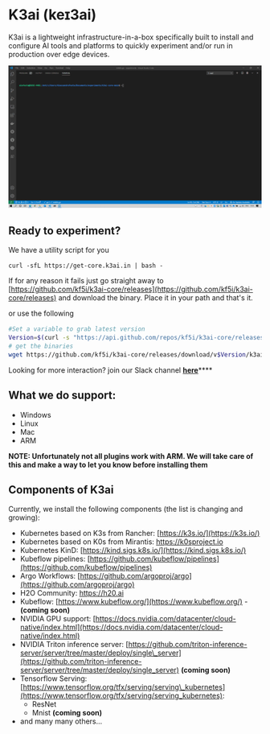 # K3ai \(keɪ3ai\)

K3ai is a lightweight infrastructure-in-a-box specifically built to install and configure AI tools and platforms to quickly experiment and/or run in production over edge devices.

![](.gitbook/assets/k3ai-h2o-k0s.gif)

## Ready to experiment?

We have a  utility script for you 

```text
curl -sfL https://get-core.k3ai.in | bash -
```

If for any reason it fails just go straight away to [https://github.com/kf5i/k3ai-core/releases](https://github.com/kf5i/k3ai-core/releases) and download the binary. Place it in your path and that's it.

 or use the following

```bash
#Set a variable to grab latest version
Version=$(curl -s "https://api.github.com/repos/kf5i/k3ai-core/releases/latest" | awk -F '"' '/tag_name/{print $4}' | cut -c 2-6) 
# get the binaries
wget https://github.com/kf5i/k3ai-core/releases/download/v$Version/k3ai-core_${Version}_linux_amd64.tar.gz
```

Looking for more interaction? join our Slack channel [**here**](https://join.slack.com/t/k3ai/shared_invite/zt-j61vfvkx-tCD~k9l2218lu7ZplRLGNA)\*\*\*\*

## What we do support:

* Windows
* Linux
* Mac
* ARM

**NOTE: Unfortunately not all plugins work with ARM. We will take care of this and make a way to let you know before installing them**

## Components of K3ai

Currently, we install the following components \(the list is changing and growing\):

* Kubernetes based on K3s from Rancher: [https://k3s.io/](https://k3s.io/)
* Kubernetes based on K0s from Mirantis: https://k0sproject.io
* Kubernetes KinD: [https://kind.sigs.k8s.io/](https://kind.sigs.k8s.io/)
* Kubeflow pipelines: [https://github.com/kubeflow/pipelines](https://github.com/kubeflow/pipelines)
* Argo Workflows: [https://github.com/argoproj/argo](https://github.com/argoproj/argo)
* H2O Community: https://h20.ai
* Kubeflow: [https://www.kubeflow.org/](https://www.kubeflow.org/) - **\(coming soon\)**
* NVIDIA GPU support: [https://docs.nvidia.com/datacenter/cloud-native/index.html](https://docs.nvidia.com/datacenter/cloud-native/index.html)
* NVIDIA Triton inference server: [https://github.com/triton-inference-server/server/tree/master/deploy/single\_server](https://github.com/triton-inference-server/server/tree/master/deploy/single_server) **\(coming soon\)**
* Tensorflow Serving: [https://www.tensorflow.org/tfx/serving/serving\_kubernetes](https://www.tensorflow.org/tfx/serving/serving_kubernetes):
  * ResNet
  * Mnist **\(coming soon\)**
* and many many others...

